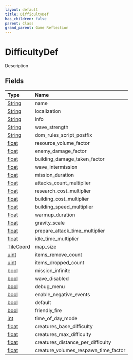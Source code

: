 ```yaml
---
layout: default
title: DifficultyDef
has_children: false
parent: Class
grand_parent: Game Reflection
---
```

# DifficultyDef
Description 

## Fields

| Type | Name |
|:----------|:--------------|
| [String](/riftbreaker-wiki/docs/game-reflection/components/string/) | name |
| [String](/riftbreaker-wiki/docs/game-reflection/components/string/) | localization |
| [String](/riftbreaker-wiki/docs/game-reflection/components/string/) | info |
| [String](/riftbreaker-wiki/docs/game-reflection/components/string/) | wave_strength |
| [String](/riftbreaker-wiki/docs/game-reflection/components/string/) | dom_rules_script_postfix |
| [float](/riftbreaker-wiki/docs/game-reflection/components/float/) | resource_volume_factor |
| [float](/riftbreaker-wiki/docs/game-reflection/components/float/) | enemy_damage_factor |
| [float](/riftbreaker-wiki/docs/game-reflection/components/float/) | building_damage_taken_factor |
| [float](/riftbreaker-wiki/docs/game-reflection/components/float/) | wave_intermission |
| [float](/riftbreaker-wiki/docs/game-reflection/components/float/) | mission_duration |
| [float](/riftbreaker-wiki/docs/game-reflection/components/float/) | attacks_count_multiplier |
| [float](/riftbreaker-wiki/docs/game-reflection/components/float/) | research_cost_multiplier |
| [float](/riftbreaker-wiki/docs/game-reflection/components/float/) | building_cost_multiplier |
| [float](/riftbreaker-wiki/docs/game-reflection/components/float/) | building_speed_multiplier |
| [float](/riftbreaker-wiki/docs/game-reflection/components/float/) | warmup_duration |
| [float](/riftbreaker-wiki/docs/game-reflection/components/float/) | gravity_scale |
| [float](/riftbreaker-wiki/docs/game-reflection/components/float/) | prepare_attack_time_multiplier |
| [float](/riftbreaker-wiki/docs/game-reflection/components/float/) | idle_time_multiplier |
| [TileCoord](/riftbreaker-wiki/docs/game-reflection/classes/tile_coord/) | map_size |
| [uint](/riftbreaker-wiki/docs/game-reflection/components/uint/) | items_remove_count |
| [uint](/riftbreaker-wiki/docs/game-reflection/components/uint/) | items_dropped_count |
| [bool](/riftbreaker-wiki/docs/game-reflection/components/bool/) | mission_infinite |
| [bool](/riftbreaker-wiki/docs/game-reflection/components/bool/) | wave_disabled |
| [bool](/riftbreaker-wiki/docs/game-reflection/components/bool/) | debug_menu |
| [bool](/riftbreaker-wiki/docs/game-reflection/components/bool/) | enable_negative_events |
| [bool](/riftbreaker-wiki/docs/game-reflection/components/bool/) | default |
| [bool](/riftbreaker-wiki/docs/game-reflection/components/bool/) | friendly_fire |
| [int](/riftbreaker-wiki/docs/game-reflection/enums/int/) | time_of_day_mode |
| [float](/riftbreaker-wiki/docs/game-reflection/components/float/) | creatures_base_difficulty |
| [float](/riftbreaker-wiki/docs/game-reflection/components/float/) | creatures_max_difficulty |
| [float](/riftbreaker-wiki/docs/game-reflection/components/float/) | creatures_distance_per_difficulty |
| [float](/riftbreaker-wiki/docs/game-reflection/components/float/) | creature_volumes_respawn_time_factor |

